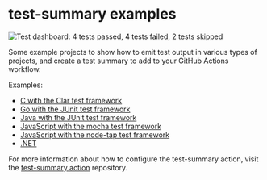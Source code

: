 test-summary examples
=====================
![Test dashboard: 4 tests passed, 4 tests failed, 2 tests skipped](http://svg.test-summary.com/dashboard.svg?p=4&f=4&s=2)

Some example projects to show how to emit test output in various types of projects, and create a test summary to add to your GitHub Actions workflow.

Examples:

* [C with the Clar test framework](c-clar/)
* [Go with the JUnit test framework](go-junit/)
* [Java with the JUnit test framework](java-junit/)
* [JavaScript with the mocha test framework](javascript-mocha/)
* [JavaScript with the node-tap test framework](javascript-tap/)
* [.NET](dotnet/)

For more information about how to configure the test-summary action, visit the [test-summary action](https://github.com/test-summary/action) repository.

